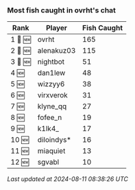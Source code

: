 ### Most fish caught in ovrht's chat
| Rank | Player | Fish Caught |
|------|--------|-----------|
| 1 🥇 🆕 | ovrht  | 165 |
| 2 🥈 🆕 | alenakuz03  | 115 |
| 3 🥉 🆕 | nightbot  | 51 |
| 4 🆕 | dan1lew  | 48 |
| 5 🆕 | wizzyy6  | 38 |
| 6 🆕 | virxverok  | 31 |
| 7 🆕 | klyne_qq  | 27 |
| 8 🆕 | fofee_n  | 19 |
| 9 🆕 | k1lk4_  | 17 |
| 10 🆕 | diloindys*  | 16 |
| 11 🆕 | miaquiet  | 13 |
| 12 🆕 | sgvabl  | 10 |

_Last updated at 2024-08-11 08:38:26 UTC_